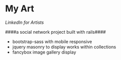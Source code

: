 # My Art

*LinkedIn for Artists*

####a social network project built with rails####
- bootstrap-sass with mobile responsive
- jquery masonry to display works within collections
- fancybox image gallery display